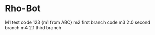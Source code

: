 # Rho-Bot
M1 test code 123
{m1 from ABC}
m2 first branch code
m3 2.0 second branch
m4 2.1 third branch
